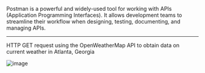 Postman is a powerful and widely-used tool for working with APIs (Application Programming Interfaces). 
It allows development teams to streamline their workflow when designing, testing, documenting, and managing APIs.
<hr>

HTTP GET request using the OpenWeatherMap API to obtain data on current weather in Atlanta, Georgia

![image](https://github.com/user-attachments/assets/38ceeab2-26b2-4312-90eb-3d47e2abf3b0)
